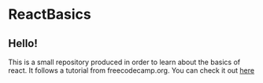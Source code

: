 # ReactBasics

## Hello!

This is a small repository produced in order to learn about the basics of react. It follows a tutorial from freecodecamp.org. You can check it out [here](https://www.youtube.com/watch?v=4UZrsTqkcW4)
